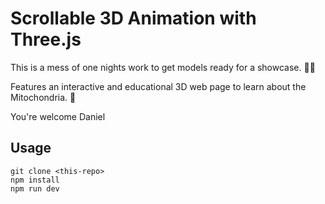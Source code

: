 # Scrollable 3D Animation with Three.js

This is a mess of one nights work to get models ready for a showcase. 💩✨ 

Features an interactive and educational 3D web page to learn about the Mitochondria. 🧬

You're welcome Daniel 

## Usage

```
git clone <this-repo>
npm install
npm run dev
```
